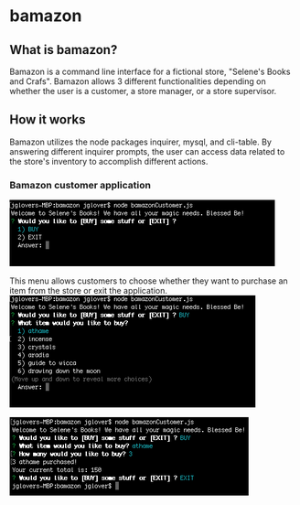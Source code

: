 # bamazon
## What is bamazon?
Bamazon is a command line interface for a fictional store, "Selene's Books and Crafs". Bamazon allows 3 different functionalities
depending on whether the user is a customer, a store manager, or a store supervisor. 

## How it works
Bamazon utilizes the node packages inquirer, mysql, and cli-table. By answering different inquirer prompts, the user can access data related
to the store's inventory to accomplish different actions.

### Bamazon customer application

![customer menu](/bamazonscreenshots/main_menu.png)

This menu allows customers to choose whether they want to purchase an item from the store or exit the application.
![show customer inventory](/bamazonscreenshots/buy_options.png)

![customer buy](/bamazonscreenshots/customer_buy.png)
